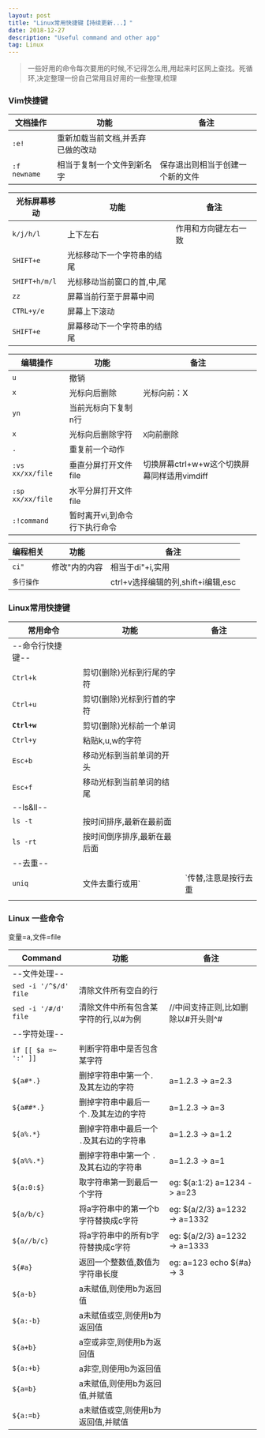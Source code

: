 ```yaml
---
layout: post
title: "Linux常用快捷键【持续更新...】"
date: 2018-12-27  
description: "Useful command and other app"
tag: Linux
---  
```


> 一些好用的命令每次要用的时候,不记得怎么用,用起来时区网上查找。死循环,决定整理一份自己常用且好用的一些整理,梳理

### Vim快捷键

| 文档操作 | 功能 | 备注 |  
| --- | --- | --- |  
|`:e!`|重新加载当前文档,并丢弃已做的改动||  
|`:f newname`|相当于复制一个文件到新名字|保存退出则相当于创建一个新的文件|  

| 光标屏幕移动 | 功能 | 备注 |  
| --- | --- | --- |  
|`k/j/h/l`|上下左右|作用和方向键左右一致|  
|`SHIFT+e`|光标移动下一个字符串的结尾||  
|`SHIFT+h/m/l`|光标移动当前窗口的首,中,尾||  
|`zz`|屏幕当前行至于屏幕中间||  
|`CTRL+y/e`|屏幕上下滚动||  
|`SHIFT+e`|屏幕移动下一个字符串的结尾||  

| 编辑操作 | 功能 | 备注 |  
| --- | --- | --- |  
|`u`|撤销||  
|`x`|光标向后删除|光标向前：X|  
|`yn`|当前光标向下复制n行||  
|`x`|光标向后删除字符|`X`向前删除|  
|`.`|重复前一个动作||  
|`:vs xx/xx/file`|垂直分屏打开文件file|切换屏幕ctrl+w+w这个切换屏幕同样适用vimdiff|  
|`:sp xx/xx/file`|水平分屏打开文件file||  
|`:!command`|暂时离开vi,到命令行下执行命令||  

| 编程相关 | 功能 | 备注 |  
| --- | --- | --- |  
|`ci"`|修改"内的内容|相当于di"+i,实用|  
|`多行操作`||ctrl+v选择编辑的列,shift+i编辑,esc|  



### Linux常用快捷键

| 常用命令 | 功能 | 备注 |  
| --- | --- | --- |  
| --命令行快捷键--|  
|`Ctrl+k`|剪切(删除)光标到行尾的字符||  
|`Ctrl+u`|剪切(删除)光标到行首的字符||  
|**`Ctrl+w`**|剪切(删除)光标前一个单词||  
|`Ctrl+y`|粘贴k,u,w的字符||  
|`Esc+b`|移动光标到当前单词的开头||  
|`Esc+f`|移动光标到当前单词的结尾||  
| --ls&ll--|  
|`ls -t`|按时间排序,最新在最前面||  
|`ls -rt`|按时间倒序排序,最新在最后面||  
| --去重--|  
|`uniq`|文件去重行或用`|`传替,注意是按行去重|eg: `cat file|sort|uniq -c` |  
||||  

### Linux 一些命令

变量=a,文件=file  

| Command | 功能 | 备注 |  
| --- | --- | --- |  
| --文件处理--|  
|`sed -i '/^$/d' file`|清除文件所有空白的行||  
|`sed -i '/#/d'  file`|清除文件中所有包含某字符的行,以#为例|//中间支持正则,比如删除以#开头则^#| 
| --字符处理--|  
|`if [[ $a =~ ':' ]]` |判断字符串中是否包含某字符||  
|`${a#*.}`|删掉字符串中第一个`.`及其左边的字符|a=1.2.3 -> a=2.3|  
|`${a##*.}`|删掉字符串中最后一个`.`及其左边的字符|a=1.2.3 -> a=3|  
|`${a%.*}`|删掉字符串中最后一个 `.`及其右边的字符串|a=1.2.3 -> a=1.2|  
|`${a%%.*}`|删掉字符串中第一个 `.`及其右边的字符串|a=1.2.3 -> a=1|  
|`${a:0:$}`|取字符串第一到最后一个字符|eg: ${a:1:2} a=1234 -> a=23|  
|`${a/b/c}`|将a字符串中的第一个b字符替换成c字符|eg: ${a/2/3} a=1232 -> a=1332|  
|`${a//b/c}`|将a字符串中的所有b字符替换成c字符|eg: ${a/2/3} a=1232 -> a=1333|  
|`${#a}`|返回一个整数值,数值为字符串长度|eg: a=123 echo ${#a} -> 3|  
|`${a-b}`|a未赋值,则使用b为返回值||  
|`${a:-b}`|a未赋值或空,则使用b为返回值||  
|`${a+b}`|a空或非空,则使用b为返回值||  
|`${a:+b}`|a非空,则使用b为返回值||  
|`${a=b}`|a未赋值,则使用b为返回值,并赋值||  
|`${a:=b}`|a未赋值或空,则使用b为返回值,并赋值||  
